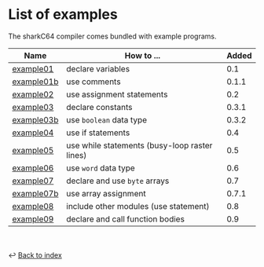 # List of examples

The sharkC64 compiler comes bundled with example programs.

| Name                                        | How to ...                                    | Added |
|---------------------------------------------|-----------------------------------------------|-------|
| [example01](../../examples/example01.s64)   | declare variables                             | 0.1   |
| [example01b](../../examples/example01b.s64) | use comments                                  | 0.1.1 |
| [example02](../../examples/example02.s64)   | use assignment statements                     | 0.2   |
| [example03](../../examples/example03.s64)   | declare constants                             | 0.3.1 |
| [example03b](../../examples/example03b.s64) | use `boolean` data type                       | 0.3.2 |
| [example04](../../examples/example04.s64)   | use if statements                             | 0.4   |
| [example05](../../examples/example05.s64)   | use while statements (busy-loop raster lines) | 0.5   |
| [example06](../../examples/example06.s64)   | use `word` data type                          | 0.6   |
| [example07](../../examples/example07.s64)   | declare and use `byte` arrays                 | 0.7   |
| [example07b](../../examples/example07b.s64) | use array assignment                          | 0.7.1 |
| [example08](../../examples/example08.s64)   | include other modules (use statement)         | 0.8   |
| [example09](../../examples/example09.s64)   | declare and call function bodies              | 0.9   |


<br /><br />
:leftwards_arrow_with_hook: [Back to index](../index.md)

